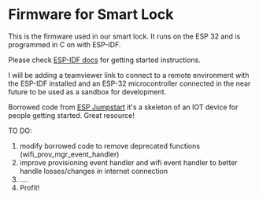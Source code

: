 Firmware for Smart Lock
====================

This is the firmware used in our smart lock. It runs on the ESP 32  and is programmed in C on with ESP-IDF.

Please check [ESP-IDF docs](https://docs.espressif.com/projects/esp-idf/en/latest/get-started/index.html) for getting started instructions.

I will be adding a teamviewer link to connect to a remote environment with the ESP-IDF installed and an ESP-32 microcontroller connected  in the near future to be used as a sandbox for development.


Borrowed code from [ESP Jumpstart](https://github.com/espressif/esp-jumpstart) it's a skeleton of an IOT device for people getting started. Great resource!

TO DO:

1) modify borrowed code to remove deprecated functions (wifi_prov_mgr_event_handler)
2) improve provisioning event handler and wifi event handler to better handle losses/changes in internet connection
3) ....
4) Profit!
